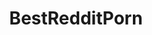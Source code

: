 ---
title: BestRedditPorn
crosslinks:
- BustyPetite
- porninfifteenseconds
- PornStarletHQ
- 60fpsporn
- nsfw_gifs
- cumsluts
- sarah_xxx
- GillianBarnes
---
